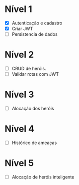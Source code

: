 # Nível 1

- [x] Autenticação e cadastro
- [x] Criar JWT
- [ ] Persistencia de dados

# Nível 2

- [ ] CRUD de heróis.
- [ ] Validar rotas com JWT

# Nível 3

- [ ] Alocação dos heróis

# Nível 4

- [ ] Histórico de ameaças

# Nível 5

- [ ] Alocação de heróis inteligente